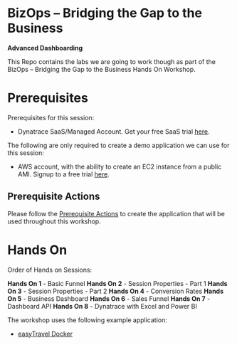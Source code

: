 # BizOps – Bridging the Gap to the Business

**Advanced Dashboarding**

This Repo contains the labs we are going to work though as part of the BizOps – Bridging the Gap to the Business Hands On Workshop.

# Prerequisites

Prerequisites for this session:

* Dynatrace SaaS/Managed Account. Get your free SaaS trial [here](https://www.dynatrace.com/trial/).

The following are only required to create a demo application we can use for this session:
* AWS account, with the ability to create an EC2 instance from a public AMI. Signup to a free trial [here](https://aws.amazon.com/free/).


## Prerequisite Actions
Please follow the [Prerequisite Actions](/Prerequisite%20Actions) to create the application that will be used throughout this workshop.

# Hands On


Order of Hands on Sessions:

**Hands On 1** - Basic Funnel
**Hands On 2** - Session Properties - Part 1
**Hands On 3** - Session Properties - Part 2
**Hands On 4** - Conversion Rates
**Hands On 5** - Business Dashboard
**Hands On 6** - Sales Funnel
**Hands On 7** - Dashboard API
**Hands On 8** - Dynatrace with Excel and Power BI


The workshop uses the following example application:

* [easyTravel Docker](https://github.com/Dynatrace/easyTravel-Docker)